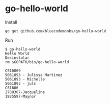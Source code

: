 # go-hello-world

Install

```
go get github.com/bluecodemonks/go-hello-world
```

Run

```
$ go-hello-world
Hello World
Desinstalar
rm $GOPATH/bin/go-hello-world

CS16069
5061893 - Julissa Martinez
5061893 - Michelle
5061893 - juls
CS1606
2788307-Jacqueline
1925597-Maynor
